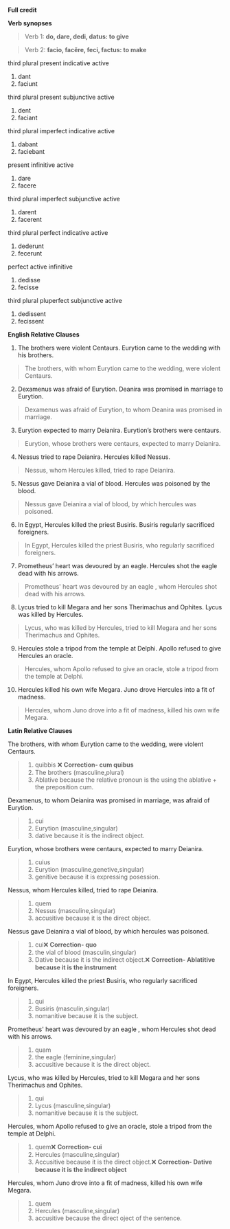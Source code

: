 **Full credit**

**Verb synopses**
>Verb 1: **do, dare, dedi, datus: to give**

>Verb 2: **facio, facĕre, feci, factus: to make**

third plural present indicative active
 1. dant
 2. faciunt
 
third plural present subjunctive active
 1. dent
 2. faciant
 
third plural imperfect indicative active
1. dabant
2. faciebant

present infinitive active
1. dare
2. facere

third plural imperfect subjunctive active
1. darent
2. facerent

third plural perfect indicative active
1. dederunt
2. fecerunt

perfect active infinitive
1. dedisse
2. fecisse

third plural pluperfect subjunctive active
1. dedissent
2. fecissent


**English Relative Clauses**

1. The brothers were violent Centaurs. Eurytion came to the wedding with his brothers.
>The brothers, with whom Eurytion came to the wedding, were violent Centaurs.

2. Dexamenus was afraid of Eurytion. Deanira was promised in marriage to Eurytion.
>Dexamenus was afraid of Eurytion, to whom Deanira was promised in marriage.


3. Eurytion expected to marry Deianira. Eurytion’s brothers were centaurs.
>Eurytion, whose brothers were centaurs, expected to marry Deianira.  


4. Nessus tried to rape Deianira. Hercules killed Nessus.
>Nessus, whom Hercules killed, tried to rape Deianira.


5. Nessus gave Deianira a vial of blood. Hercules was poisoned by the blood.
>Nessus gave Deianira a vial of blood, by which hercules was poisoned.


6. In Egypt, Hercules killed the priest Busiris. Busiris regularly sacrificed foreigners.
>In Egypt, Hercules killed the priest Busiris, who regularly sacrificed foreigners.


7. Prometheus’ heart was devoured by an eagle. Hercules shot the eagle dead with his arrows.
>Prometheus' heart was devoured by an eagle , whom Hercules shot dead with his arrows.


8. Lycus tried to kill Megara and her sons Therimachus and Ophites. Lycus was killed by Hercules.
>Lycus, who was killed by Hercules, tried to kill Megara and her sons Therimachus and Ophites.


9. Hercules stole a tripod from the temple at Delphi. Apollo refused to give Hercules an oracle.
>Hercules, whom Apollo refused to give an oracle, stole a tripod from the temple at Delphi.


10. Hercules killed his own wife Megara. Juno drove Hercules into a fit of madness.
>Hercules, whom Juno drove into a fit of madness, killed his own wife Megara.


**Latin Relative Clauses**

The brothers, with whom Eurytion came to the wedding, were violent Centaurs.
> 1. quibbis ❌
> **Correction-  cum quibus**
> 2. The brothers (masculine,plural)
> 3. Ablative because the relative pronoun is the using the ablative + the preposition cum.

Dexamenus, to whom Deianira was promised in marriage, was afraid of Eurytion.
> 1. cui
> 2. Eurytion (masculine,singular)
> 3. dative because it is the indirect object.

Eurytion, whose brothers were centaurs, expected to marry Deianira.
> 1. cuius
> 2. Eurytion (masculine,genetive,singular)
> 3. genitive because it is expressing posession.

Nessus, whom Hercules killed, tried to rape Deianira.
> 1. quem
> 2. Nessus (masculine,singular)
> 3. accusitive because it is the direct object.

Nessus gave Deianira a vial of blood, by which hercules was poisoned.
> 1. cui❌
> **Correction- quo**
> 2. the vial of blood (masculin,singular)
> 3. Dative because it is the indirect object.❌
> **Correction- Ablatitive because it is the instrument**

In Egypt, Hercules killed the priest Busiris, who regularly sacrificed foreigners.
> 1. qui
> 2. Busiris (masculin,singular)
> 3. nomanitive because it is the subject.

Prometheus' heart was devoured by an eagle , whom Hercules shot dead with his arrows.
> 1. quam
> 2. the eagle (feminine,singular)
> 3. accusitive because it is the direct object.

Lycus, who was killed by Hercules, tried to kill Megara and her sons Therimachus and Ophites.
> 1. qui
> 2. Lycus (masculine,singular)
> 3. nomanitive because it is the subject.

Hercules, whom Apollo refused to give an oracle, stole a tripod from the temple at Delphi.
> 1. quem❌
> **Correction- cui** 
> 2. Hercules (masculine,singular)
> 3. Accusitive because it is the direct object.❌
> **Correction- Dative because it is the indirect object**

Hercules, whom Juno drove into a fit of madness, killed his own wife Megara.
> 1. quem
> 2. Hercules (masculine,singular)
> 3. accusitive because the direct oject of the sentence.




